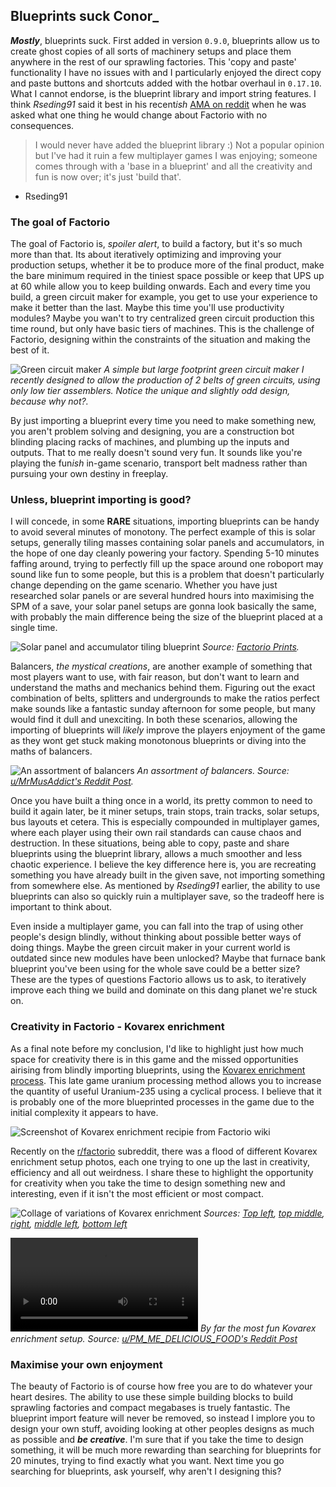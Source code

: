 ## Blueprints suck <author>Conor_</author>

***Mostly***, blueprints suck. First added in version `0.9.0`, blueprints allow us to create ghost copies of all sorts of machinery setups and place them anywhere in the rest of our sprawling factories. This 'copy and paste' functionality I have no issues with and I particularly enjoyed the direct copy and paste buttons and shortcuts added with the hotbar overhaul in `0.17.10`. What I cannot endorse, is the blueprint library and import string features. I think *Rseding91* said it best in his recent*ish* [AMA on reddit](https://www.reddit.com/r/factorio/comments/in5d3i/developer_technicaloriented_ama/g45ay4e?utm_source=share&utm_medium=web2x&context=3) when he was asked what one thing he would change about Factorio with no consequences.  

> I would never have added the blueprint library :) Not a popular opinion but I've had it ruin a few multiplayer games I was enjoying; someone comes through with a 'base in a blueprint' and all the creativity and fun is now over; it's just 'build that'.
- Rseding91

### The goal of Factorio

The goal of Factorio is, *spoiler alert*, to build a factory, but it's so much more than that. Its about iteratively optimizing and improving your production setups, whether it be to produce more of the final product, make the bare minimum required in the tiniest space possible or keep that UPS up at 60 while allow you to keep building onwards. Each and every time you build, a green circuit maker for example, you get to use your experience to make it better than the last. Maybe this time you'll use productivity modules? Maybe you wan't to try centralized green circuit production this time round, but only have basic tiers of machines. This is the challenge of Factorio, designing within the constraints of the situation and making the best of it.

![Green circuit maker](media/green-circuit.jpg)
*A simple but large footprint green circuit maker I recently designed to allow the production of 2 belts of green circuits, using only low tier assemblers. Notice the unique and slightly odd design, because why not?.*

By just importing a blueprint every time you need to make something new, you aren't problem solving and designing, you are a construction bot blinding placing racks of machines, and plumbing up the inputs and outputs. That to me really doesn't sound very fun. It sounds like you're playing the fun*ish* in-game scenario, transport belt madness rather than pursuing your own destiny in freeplay.

### Unless, blueprint importing is good?

I will concede, in some **RARE** situations, importing blueprints can be handy to avoid several minutes of monotony. The perfect example of this is solar setups, generally tiling masses containing solar panels and accumulators, in the hope of one day cleanly powering your factory. Spending 5-10 minutes faffing around, trying to perfectly fill up the space around one roboport may sound like fun to some people, but this is a problem that doesn't particularly change depending on the game scenario. Whether you have just researched solar panels or are several hundred hours into maximising the SPM of a save, your solar panel setups are gonna look basically the same, with probably the main difference being the size of the blueprint placed at a single time.

![Solar panel and accumulator tiling blueprint](media/solar-blueprint.jpg)
*Source: [Factorio Prints](https://factorioprints.com/view/-KYeNAYQVgk2DcbuORde).*

Balancers, *the mystical creations*, are another example of something that most players want to use, with fair reason, but don't want to learn and understand the maths and mechanics behind them. Figuring out the exact combination of belts, splitters and undergrounds to make the ratios perfect make sounds like a fantastic sunday afternoon for some people, but many would find it dull and unexciting. In both these scenarios, allowing the importing of blueprints will *likely* improve the players enjoyment of the game as they wont get stuck making monotonous blueprints or diving into the maths of balancers.

![An assortment of balancers](media/balancers.jpg)
*An assortment of balancers. Source: [u/MrMusAddict's Reddit Post](https://www.reddit.com/r/factorio/comments/bf600q/my_take_on_balancers_designed_to_help_understand/).*

Once you have built a thing once in a world, its pretty common to need to build it again later, be it miner setups, train stops, train tracks, solar setups, bus layouts et cetera. This is especially compounded in multiplayer games, where each player using their own rail standards can cause chaos and destruction. In these situations, being able to copy, paste and share blueprints using the blueprint library, allows a much smoother and less chaotic experience. I believe the key difference here is, you are recreating something you have already built in the given save, not importing something from somewhere else. As mentioned by *Rseding91* earlier, the ability to use blueprints can also so quickly ruin a multiplayer save, so the tradeoff here is important to think about.

Even inside a multiplayer game, you can fall into the trap of using other people's design blindly, without thinking about possible better ways of doing things. Maybe the green circuit maker in your current world is outdated since new modules have been unlocked? Maybe that furnace bank blueprint you've been using for the whole save could be a better size? These are the types of questions Factorio allows us to ask, to iteratively improve each thing we build and dominate on this dang planet we're stuck on.

### Creativity in Factorio - Kovarex enrichment

As a final note before my conclusion, I'd like to highlight just how much space for creativity there is in this game and the missed opportunities airising from blindly importing blueprints, using the [Kovarex enrichment process](https://wiki.factorio.com/Kovarex_enrichment_process). This late game uranium processing method allows you to increase the quantity of useful Uranium-235 using a cyclical process. I believe that it is probably one of the more blueprinted processes in the game due to the initial complexity it appears to have.

![Screenshot of Kovarex enrichment recipie from Factorio wiki](media/kovarex-recipe.jpg)

Recently on the [r/factorio](https://www.reddit.com/r/factorio/) subreddit, there was a flood of different Kovarex enrichment setup photos, each one trying to one up the last in creativity, efficiency and all out weirdness. I share these to highlight the opportunity for creativity when you take the time to design something new and interesting, even if it isn't the most efficient or most compact.

![Collage of variations of Kovarex enrichment](media/kovarex-collage.jpg)
*Sources: [Top left](https://www.reddit.com/r/factorio/comments/it53gn/so_i_built_a_kovarex_enrichment_process_setup/), [top middle](https://www.reddit.com/r/factorio/comments/ju509t/my_noobish_try_at_kovarex_enrichment/), [right](https://www.reddit.com/r/factorio/comments/jkmkyc/my_overkill_beaconed_buffered_uranium_processing/), [middle left](https://www.reddit.com/r/factorio/comments/hrumlj/beaconed_kovarex_processing_with_no_circuits/), [bottom left](https://www.reddit.com/r/factorio/comments/hgb8zn/the_1_million_monkeys_method_of_kovarex_enrichment/)*

![Kovarex enrichment using looping train](media/kovarex-train-loop.mp4)
*By far the most fun Kovarex enrichment setup. Source: [u/PM_ME_DELICIOUS_FOOD's Reddit Post](https://www.reddit.com/r/factorio/comments/jj4nsl/my_take_on_kovarex_circle_nuketrain_violently/)*

### Maximise your own enjoyment

The beauty of Factorio is of course how free you are to do whatever your heart desires. The ability to use these simple building blocks to build sprawling factories and compact megabases is truely fantastic. The blueprint import feature will never be removed, so instead I implore you to design your own stuff, avoiding looking at other peoples designs as much as possible and ***be creative***. I'm sure that if you take the time to design something, it will be much more rewarding than searching for blueprints for 20 minutes, trying to find exactly what you want. Next time you go searching for blueprints, ask yourself, why aren't I designing this?
